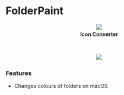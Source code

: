 # FolderPaint






<p align="center">
  <img src="/Images/IconConverter.png" width = "110"><br/>
<b>Icon Converter</b>
</p>

<br/>


<p align="center">
<a href="https://github.com/MichaelTr7/FolderPaint/releases/download/FolderPaint/FolderPaint.zip><img src="/Images/Button.png" width="20%"></a>
</p>

<p align ="center">
<img src = "Images/Icon Converter Summary Page.png" width = "700">
</p>

### Features
- Changes colours of folders on macOS
<br/>



